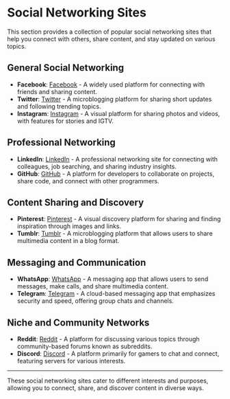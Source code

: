# Social Networking Sites

This section provides a collection of popular social networking sites that help you connect with others, share content, and stay updated on various topics.

## General Social Networking
- **Facebook**: [Facebook](https://www.facebook.com/) - A widely used platform for connecting with friends and sharing content.
- **Twitter**: [Twitter](https://twitter.com/) - A microblogging platform for sharing short updates and following trending topics.
- **Instagram**: [Instagram](https://www.instagram.com/) - A visual platform for sharing photos and videos, with features for stories and IGTV.

## Professional Networking
- **LinkedIn**: [LinkedIn](https://www.linkedin.com/) - A professional networking site for connecting with colleagues, job searching, and sharing industry insights.
- **GitHub**: [GitHub](https://github.com/) - A platform for developers to collaborate on projects, share code, and connect with other programmers.

## Content Sharing and Discovery
- **Pinterest**: [Pinterest](https://www.pinterest.com/) - A visual discovery platform for sharing and finding inspiration through images and links.
- **Tumblr**: [Tumblr](https://www.tumblr.com/) - A microblogging platform that allows users to share multimedia content in a blog format.

## Messaging and Communication
- **WhatsApp**: [WhatsApp](https://www.whatsapp.com/) - A messaging app that allows users to send messages, make calls, and share multimedia content.
- **Telegram**: [Telegram](https://telegram.org/) - A cloud-based messaging app that emphasizes security and speed, offering group chats and channels.

## Niche and Community Networks
- **Reddit**: [Reddit](https://www.reddit.com/) - A platform for discussing various topics through community-based forums known as subreddits.
- **Discord**: [Discord](https://discord.com/) - A platform primarily for gamers to chat and connect, featuring servers for various interests.

---

These social networking sites cater to different interests and purposes, allowing you to connect, share, and discover content in diverse ways.
